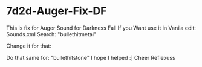 # 7d2d-Auger-Fix-DF
This is fix for Auger Sound for Darkness Fall
If you Want use it in Vanila edit:
Sounds.xml
Search: "bullethitmetal"

<SoundDataNode name="bullethitmetal"> <AudioSource name="Sounds/AudioSource_Impact"/>
	<Noise ID="0" noise="20" time="3" muffled_when_crouched="0.65" heat_map_strength="0.1" heat_map_time="60"/>
	<AudioClip ClipName="Sounds/ImpactSurface/bullethitmeta1"/>
	<AudioClip ClipName="Sounds/ImpactSurface/bullethitmeta2"/>
	<AudioClip ClipName="Sounds/ImpactSurface/bullethitmeta3"/>
	<LowestPitch name="0.9"/>
	<HighestPitch name="1.0"/>
	<LocalCrouchVolumeScale value="1.0"/> <CrouchNoiseScale value="0.5"/> <NoiseScale value="1"/> <MaxVoices value="3"/> <MaxRepeatRate value="0.01"/> </SoundDataNode>

Change it for that:

<SoundDataNode name="bullethitmetal"> <AudioSource name="Sounds/AudioSource_WeaponFire"/> <NetworkAudioSource name="Sounds/AudioSource_WeaponFire_Network"/>
	<Noise ID="0" noise="20" time="3" muffled_when_crouched="0.65" heat_map_strength="0.1" heat_map_time="60"/>
	<AudioClip ClipName="Sounds/Weapons/Ranged/Pistol/pistol_s_fire1"/>
	<AudioClip ClipName="Sounds/Weapons/Ranged/Pistol/pistol_s_fire2"/>
	<AudioClip ClipName="Sounds/Weapons/Ranged/Pistol/pistol_s_fire3"/>
	<LowestPitch name="0.9"/>
	<HighestPitch name="1.0"/>
	<LocalCrouchVolumeScale value="1.0"/> <CrouchNoiseScale value="0.5"/> <NoiseScale value="1"/> <MaxVoices value="3"/> <MaxRepeatRate value="0.01"/> </SoundDataNode>

Do that same for: "bullethitstone"
I hope I helped :]
Cheer Reflexuss
